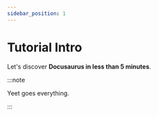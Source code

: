 ```yaml
---
sidebar_position: 1
---
```


# Tutorial Intro

Let's discover **Docusaurus in less than 5 minutes**.

:::note

Yeet goes everything.

:::
